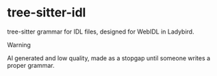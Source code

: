 # tree-sitter-idl

tree-sitter grammar for IDL files, designed for WebIDL in Ladybird.

> [!WARNING]
> AI generated and low quality, made as a stopgap until someone writes a proper grammar.

